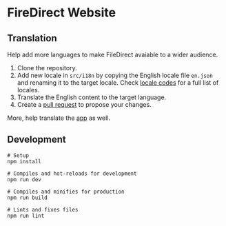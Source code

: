 # FireDirect Website

## Translation

Help add more languages to make FileDirect avaiable to a wider audience.

1. Clone the repository.
2. Add new locale in `src/i18n` by copying the English locale file `en.json` and renaming it to the target locale. Check [locale codes](https://saimana.com/list-of-country-locale-code/) for a full list of locales.
3. Translate the English content to the target language.
4. Create a [pull request](https://docs.github.com/en/pull-requests/collaborating-with-pull-requests/proposing-changes-to-your-work-with-pull-requests) to propose your changes.

More, help translate the [app](https://github.com/ZeroBlueXYZ/FileDirect) as well.

## Development

```
# Setup
npm install

# Compiles and hot-reloads for development
npm run dev

# Compiles and minifies for production
npm run build

# Lints and fixes files
npm run lint
```
